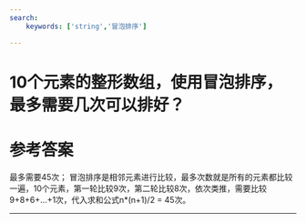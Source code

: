 ```yaml
---
search:
    keywords: ['string','冒泡排序']

---
```



# 10个元素的整形数组，使用冒泡排序，最多需要几次可以排好？

# 参考答案

最多需要45次；
冒泡排序是相邻元素进行比较，最多次数就是所有的元素都比较一遍，10个元素，第一轮比较9次，第二轮比较8次，依次类推，需要比较9+8+6+...+1次，代入求和公式n*(n+1)/2 = 45次。

---
